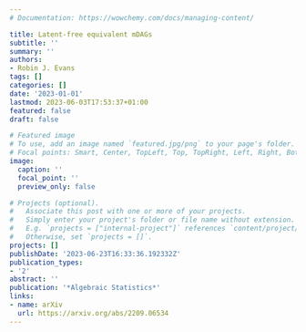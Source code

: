 ```yaml
---
# Documentation: https://wowchemy.com/docs/managing-content/

title: Latent-free equivalent mDAGs
subtitle: ''
summary: ''
authors:
- Robin J. Evans
tags: []
categories: []
date: '2023-01-01'
lastmod: 2023-06-03T17:53:37+01:00
featured: false
draft: false

# Featured image
# To use, add an image named `featured.jpg/png` to your page's folder.
# Focal points: Smart, Center, TopLeft, Top, TopRight, Left, Right, BottomLeft, Bottom, BottomRight.
image:
  caption: ''
  focal_point: ''
  preview_only: false

# Projects (optional).
#   Associate this post with one or more of your projects.
#   Simply enter your project's folder or file name without extension.
#   E.g. `projects = ["internal-project"]` references `content/project/deep-learning/index.md`.
#   Otherwise, set `projects = []`.
projects: []
publishDate: '2023-06-23T16:33:36.192332Z'
publication_types:
- '2'
abstract: ''
publication: '*Algebraic Statistics*'
links:
- name: arXiv
  url: https://arxiv.org/abs/2209.06534
---
```

